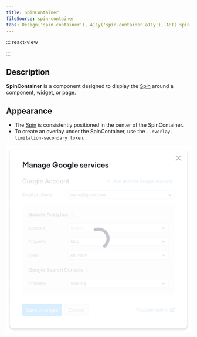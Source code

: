 ```yaml
---
title: SpinContainer
fileSource: spin-container
tabs: Design('spin-container'), A11y('spin-container-a11y'), API('spin-container-api'), Example('spin-container-code'), Changelog('spin-container-changelog')
---
```


::: react-view

<script lang="tsx">
import React from 'react';
import SpinContainer from '@semcore/ui/spin-container';
import PlaygroundGeneration from '@components/PlaygroundGeneration';
import Input from '@semcore/ui/input';
import { Box } from '@semcore/ui/flex-box';

const playground = (createGroupWidgets) => {
  const { bool, radio, text } = createGroupWidgets('SpinContainer');

  const loading = bool({
    key: 'loading',
    defaultValue: true,
    label: 'Loading',
  });

  const theme = radio({
    key: 'theme',
    defaultValue: 'dark',
    label: 'Theme',
    options: ['dark', 'invert'],
  });

  const background = text({
    key: 'background',
    defaultValue: '',
    label: 'Overlay color',
  });

  return (
    <SpinContainer
      loading={loading}
      theme={theme}
      background={background ? background : undefined}
      p='3px'
    >
      <Box w={150}>
        <h4>User form:</h4>
        <Input mb={2}>
          <Input.Value />
        </Input>
        <Input mb={2}>
          <Input.Value />
        </Input>
        <Input mb={2}>
          <Input.Value />
        </Input>
        <Input mb={2}>
          <Input.Value />
        </Input>
      </Box>
    </SpinContainer>
  );
};

const App = PlaygroundGeneration(playground);
</script>

:::

## Description

**SpinContainer** is a component designed to display the [Spin](/components/spin/spin) around a component, widget, or page.

## Appearance

- The [Spin](/components/spin/spin) is consistently positioned in the center of the SpinContainer.
- To create an overlay under the SpinContainer, use the `--overlay-limitation-secondary token`.

![](static/spincontainer-dropdown.png)

